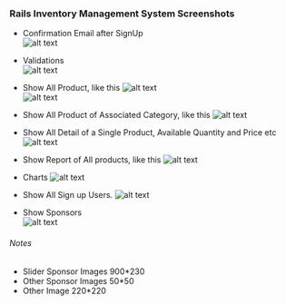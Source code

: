 ### Rails Inventory Management System Screenshots
 
+ Confirmation Email after SignUp  
![alt text](https://raw.githubusercontent.com/sajjadmurtaza49/sm-inventory/master/app/assets/images/Email_confirmation_of_your_account.png "rails-inventory Screenshot")

+ Validations  
![alt text](https://raw.githubusercontent.com/sajjadmurtaza49/sm-inventory/master/app/assets/images/validation.png "rails-inventory Screenshot")

+ Show All Product, like this
![alt text](https://raw.githubusercontent.com/sajjadmurtaza49/sm-inventory/master/app/assets/images/1v.png "rails-inventory Screenshot")  
![alt text](https://raw.githubusercontent.com/sajjadmurtaza49/sm-inventory/master/app/assets/images/products.png "rails-inventory Screenshot")  


+ Show All Product of Associated Category, like this
![alt text](https://raw.githubusercontent.com/sajjadmurtaza49/sm-inventory/master/app/assets/images/2v.png "rails-inventory Screenshot")

+ Show All Detail of a Single Product, Available Quantity and Price etc
![alt text](https://raw.githubusercontent.com/sajjadmurtaza49/sm-inventory/master/app/assets/images/3v.png "rails-inventory Screenshot")

+ Show Report of All products, like this
![alt text](https://raw.githubusercontent.com/sajjadmurtaza49/sm-inventory/master/app/assets/images/4v.jpg "rails-inventory Screenshot")

+ Charts 
![alt text](https://raw.githubusercontent.com/sajjadmurtaza49/sm-inventory/master/app/assets/images/charts.png "rails-inventory Screenshot")

+ Show All Sign up Users.
![alt text](https://raw.githubusercontent.com/sajjadmurtaza49/sm-inventory/master/app/assets/images/5v.png "rails-inventory Screenshot")

+ Show Sponsors  
![alt text](https://raw.githubusercontent.com/sajjadmurtaza49/sm-inventory/master/app/assets/images/sponsors.png "rails-inventory Screenshot")  

###### Notes
+ Slider Sponsor Images 900*230  
+ Other Sponsor Images 50*50  
+ Other Image 220*220  
